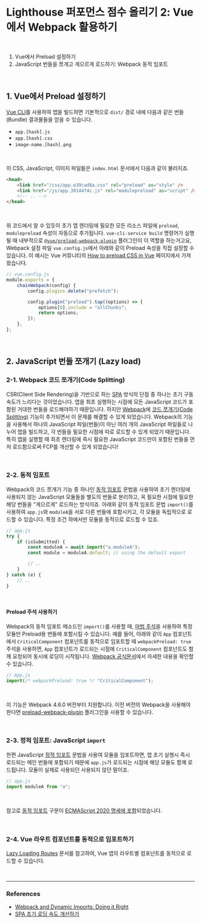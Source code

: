 # Lighthouse 퍼포먼스 점수 올리기 2: Vue에서 Webpack 활용하기

<br>

1. Vue에서 Preload 설정하기
2. JavaScript 번들을 쪼개고 게으르게 로드하기: Webpack 동적 임포트

<br>

## 1. Vue에서 Preload 설정하기

[Vue CLI](https://cli.vuejs.org/guide/html-and-static-assets.html#preload)를 사용하여 앱을 빌드하면 기본적으로 `dist/` 경로 내에 다음과 같은 번들(Bundle) 결과물들을 얻을 수 있습니다.

- `app.[hash].js`
- `app.[hash].css`
- `image-name.[hash].png`

<br>

이 CSS, JavaScript, 이미지 파일들은 `index.html` 문서에서 다음과 같이 불러지죠.

```html
<head>
	<link href="/css/app.e39cad8a.css" rel="preload" as="style" />
	<link href="/js/app.39144f4c.js" rel="modulepreload" as="script" />
	<!-- .. -->
</head>
```

<br>

위 코드에서 알 수 있듯이 초기 앱 렌더링에 필요한 모든 리소스 파일에 `preload`, `modulepreload` 속성이 자동으로 추가됩니다. `vue-cli-service build` 명령어가 실행될 때 내부적으로 [`@vue/preload-webpack-plugin`](https://github.com/vuejs/preload-webpack-plugin) 플러그인이 이 역할을 하는거고요, Webpack 설정 파일 `vue.config.js`에서 아래와 같이 Preload 속성을 직접 설정할 수 있습니다. 이 예시는 Vue 커뮤니티의 [How to preload CSS in Vue](https://forum.vuejs.org/t/how-to-preload-css-in-vue/90710/8#post_8) 페이지에서 가져왔습니다.

```js
// vue.config.js
module.exports = {
	chainWebpack(config) {
		config.plugins.delete("prefetch");

		config.plugin("preload").tap((options) => {
			options[0].include = "allChunks";
			return options;
		});
	},
};
```

<br>

## 2. JavaScript 번들 쪼개기 (Lazy load)

### 2-1. Webpack 코드 쪼개기(Code Splitting)

CSR(Client Side Rendering)을 기반으로 하는 [SPA](https://developer.mozilla.org/en-US/docs/Glossary/SPA) 방식의 단점 중 하나는 초기 구동 속도가 느리다는 것이었습니다. 앱을 최초 실행하는 시점에 모든 JavaScript 코드가 포함된 거대한 번들을 로드해야하기 때문입니다. 하지만 [Webpack](https://webpack.js.org/)에 [코드 쪼개기(Code Splitting)](https://webpack.js.org/guides/code-splitting/) 기능이 추가되면서 이 문제를 해결할 수 있게 되었습니다. Webpack의 기능을 사용해서 하나의 JavaScript 파일(번들)이 아닌 여러 개의 JavaScript 파일들로 나누어 앱을 빌드하고, 각 번들을 필요한 시점에 따로 로드할 수 있게 되었기 때문입니다. 특히 앱을 실행할 때 최초 렌더링에 즉시 필요한 JavaScript 코드만이 포함된 번들을 먼저 로드함으로써 FCP를 개선할 수 있게 되었습니다! 

<br>

### 2-2. 동적 임포트

Webpack의 코드 쪼개기 기능 중 하나인 [동적 임포트](https://webpack.js.org/guides/code-splitting/#dynamic-imports) 문법을 사용하여 초기 렌더링에 사용되지 않는 JavaScript 모듈들을 별도의 번들로 분리하고, 꼭 필요한 시점에 필요한 해당 번들을 "게으르게" 로드하는 방식이죠. 아래와 같이 동적 임포트 문법 `import()`를 사용하여 `app.js`와 `moduleA`을 서로 다른 번들에 포함시키고, 각 모듈을 독립적으로 로드할 수 있습니다. 특정 조건 하에서만 모듈을 동적으로 로드할 수 있죠.

```javascript
// app.js
try {
	if (isSubmitted) {
		const moduleA = await import("a.moduleA");
		const module = moduleA.default; // using the default export

		// ..
	}
} catch (e) {
	// ..
}
```

<br>

#### Preload 주석 사용하기

Webpack의 동적 임포트 메소드인 `import()`를 사용할 때, [마법 주석](https://webpack.js.org/api/module-methods/#magic-comments)을 사용하여 특정 모듈만 Preload용 번들에 포함시킬 수 있습니다. 예를 들어, 아래와 같이 `App` 컴포넌트에서 `CriticalComponent` 컴포넌트를 동적으로 임포트할 때 `webpackPreload: true` 주석을 사용하면, `App` 컴포넌트가 로드되는 시점에 `CriticalComponent` 컴포넌트도 함께 요청되어 동시에 로딩이 시작됩니다. [Webpack 공식문서](https://webpack.js.org/guides/code-splitting/)에서 자세한 내용을 확인할 수 있습니다.

```javascript
// App.js
import(/* webpackPreload: true */ "CriticalComponent");
```

<br>

이 기능은 Webpack 4.6.0 버전부터 지원합니다. 이전 버전의 Webpack을 사용해야한다면 [preload-webpack-plugin](https://github.com/GoogleChromeLabs/preload-webpack-plugin) 플러그인을 사용할 수 있습니다.

<br>

### 2-3. 정적 임포트: JavaScript `import`

한편 JavaScript [정적 임포트](https://developer.mozilla.org/en-US/docs/Web/JavaScript/Reference/Statements/import) 문법을 사용여 모듈을 임포트하면, 앱 초기 실행시 즉시 로드되는 메인 번들에 포함되기 때문에 `app.js`가 로드되는 시점에 해당 모듈도 함께 로드됩니다. 모듈이 실제로 사용되던 사용되지 않던 말이죠.

```javascript
// app.js
import moduleA from "a";
```

<br>

참고로 [동적 임포트](https://v8.dev/features/dynamic-import) 구문이 [ECMAScript 2020 명세에 포함](https://github.com/tc39/proposal-dynamic-import)되었습니다.

<br>

### 2-4. Vue 라우트 컴포넌트를 동적으로 임포트하기

[Lazy Loading Routes](https://router.vuejs.org/guide/advanced/lazy-loading.html#grouping-components-in-the-same-chunk) 문서를 참고하여, Vue 앱의 라우트별 컴포넌트를 동적으로 로드할 수 있습니다.

<br>

---

### References

- [Webpack and Dynamic Imports: Doing it Right](https://medium.com/front-end-weekly/webpack-and-dynamic-imports-doing-it-right-72549ff49234)
- [SPA 초기 로딩 속도 개선하기](https://medium.com/little-big-programming/spa-%EC%B4%88%EA%B8%B0-%EB%A1%9C%EB%94%A9-%EC%86%8D%EB%8F%84-%EA%B0%9C%EC%84%A0%ED%95%98%EA%B8%B0-9db137d25566)
